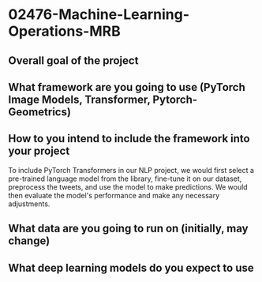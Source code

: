 # 02476-Machine-Learning-Operations-MRB
## Overall goal of the project
## What framework are you going to use (PyTorch Image Models, Transformer, Pytorch-Geometrics)
## How to you intend to include the framework into your project
To include PyTorch Transformers in our NLP project, we would first select a pre-trained language model from the library, fine-tune it on our dataset, preprocess the tweets, and use the model to make predictions. We would then evaluate the model's performance and make any necessary adjustments.
## What data are you going to run on (initially, may change)
## What deep learning models do you expect to use
